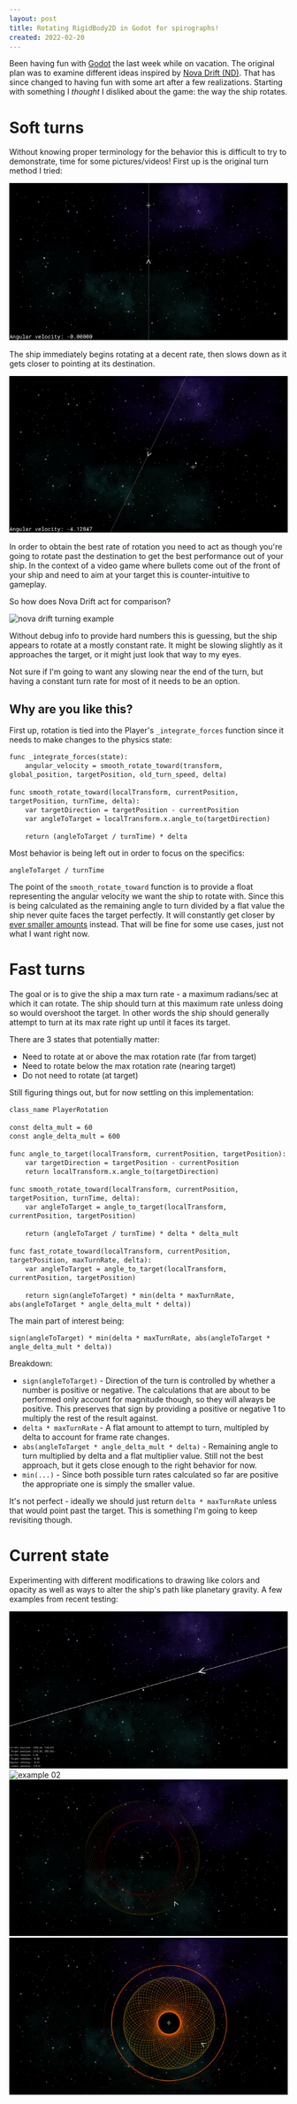 ```yaml
---
layout: post
title: Rotating RigidBody2D in Godot for spirographs!
created: 2022-02-20
---
```


Been having fun with [Godot](https://godotengine.org/) the last week while on vacation. The original plan was to examine different ideas inspired by [Nova Drift (ND)](https://novadrift.io/). That has since changed to having fun with some art after a few realizations. Starting with something I *thought* I disliked about the game: the way the ship rotates.

# Soft turns
Without knowing proper terminology for the behavior this is difficult to try to demonstrate, time for some pictures/videos! First up is the original turn method I tried:

![soft turning example 1](https://github.com/trite/trite.io-content/raw/main/posts/2022/gif/soft-turning-example-1.gif)

The ship immediately begins rotating at a decent rate, then slows down as it gets closer to pointing at its destination.

![soft turning example 1](https://github.com/trite/trite.io-content/raw/main/posts/2022/gif/soft-turning-example-2.gif)

In order to obtain the best rate of rotation you need to act as though you're going to rotate past the destination to get the best performance out of your ship. In the context of a video game where bullets come out of the front of your ship and need to aim at your target this is counter-intuitive to gameplay.

So how does Nova Drift act for comparison?

![nova drift turning example](https://github.com/trite/trite.io-content/raw/main/posts/2022/gif/nova-drift-turning.gif)

Without debug info to provide hard numbers this is guessing, but the ship appears to rotate at a mostly constant rate. It might be slowing slightly as it approaches the target, or it might just look that way to my eyes.

Not sure if I'm going to want any slowing near the end of the turn, but having a constant turn rate for most of it needs to be an option.

## Why are you like this?
First up, rotation is tied into the Player's `_integrate_forces` function since it needs to make changes to the physics state:

```gdscript
func _integrate_forces(state):
    angular_velocity = smooth_rotate_toward(transform, global_position, targetPosition, old_turn_speed, delta)

func smooth_rotate_toward(localTransform, currentPosition, targetPosition, turnTime, delta):
	var targetDirection = targetPosition - currentPosition
	var angleToTarget = localTransform.x.angle_to(targetDirection)

	return (angleToTarget / turnTime) * delta
```

Most behavior is being left out in order to focus on the specifics: 

    angleToTarget / turnTime

The point of the `smooth_rotate_toward` function is to provide a float representing the angular velocity we want the ship to rotate with. Since this is being calculated as the remaining angle to turn divided by a flat value the ship never quite faces the target perfectly. It will constantly get closer by [ever smaller amounts](https://en.wikipedia.org/wiki/Logarithm) instead. That will be fine for some use cases, just not what I want right now.

# Fast turns
The goal or is to give the ship a max turn rate - a maximum radians/sec at which it can rotate. The ship should turn at this maximum rate unless doing so would overshoot the target. In other words the ship should generally attempt to turn at its max rate right up until it faces its target.

There are 3 states that potentially matter:
 * Need to rotate at or above the max rotation rate (far from target)
 * Need to rotate below the max rotation rate (nearing target)
 * Do not need to rotate (at target)

Still figuring things out, but for now settling on this implementation:

```gdscript
class_name PlayerRotation

const delta_mult = 60
const angle_delta_mult = 600

func angle_to_target(localTransform, currentPosition, targetPosition):
	var targetDirection = targetPosition - currentPosition
	return localTransform.x.angle_to(targetDirection)

func smooth_rotate_toward(localTransform, currentPosition, targetPosition, turnTime, delta):
	var angleToTarget = angle_to_target(localTransform, currentPosition, targetPosition)

	return (angleToTarget / turnTime) * delta * delta_mult

func fast_rotate_toward(localTransform, currentPosition, targetPosition, maxTurnRate, delta):
	var angleToTarget = angle_to_target(localTransform, currentPosition, targetPosition)

	return sign(angleToTarget) * min(delta * maxTurnRate, abs(angleToTarget * angle_delta_mult * delta))
```

The main part of interest being:

    sign(angleToTarget) * min(delta * maxTurnRate, abs(angleToTarget * angle_delta_mult * delta))

Breakdown:
 * `sign(angleToTarget)` - Direction of the turn is controlled by whether a number is positive or negative. The calculations that are about to be performed only account for magnitude though, so they will always be positive. This preserves that sign by providing a positive or negative 1 to multiply the rest of the result against.
 * `delta * maxTurnRate` - A flat amount to attempt to turn, multipled by delta to account for frame rate changes.
 * `abs(angleToTarget * angle_delta_mult * delta)` - Remaining angle to turn multiplied by delta and a flat multiplier value. Still not the best approach, but it gets close enough to the right behavior for now.
 * `min(...)` - Since both possible turn rates calculated so far are positive the appropriate one is simply the smaller value.

It's not perfect - ideally we should just return `delta * maxTurnRate` unless that would point past the target. This is something I'm going to keep revisiting though.

# Current state
Experimenting with different modifications to drawing like colors and opacity as well as ways to alter the ship's path like planetary gravity.
A few examples from recent testing:

![example 01](https://github.com/trite/trite.io-content/raw/main/posts/2022/gif/spiro-examples-01.gif)
![example 02](https://github.com/trite/trite.io-content/raw/main/posts/2022/gif/spiro-examples-02.gif)
![example 03](https://github.com/trite/trite.io-content/raw/main/posts/2022/gif/spiro-examples-03.gif)
![example 04](https://github.com/trite/trite.io-content/raw/main/posts/2022/gif/spiro-examples-04.gif)